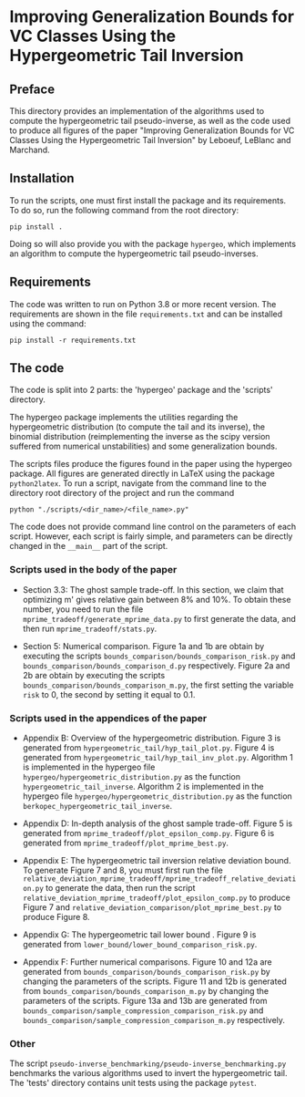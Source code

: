 # Improving Generalization Bounds for VC Classes Using the Hypergeometric Tail Inversion

## Preface
This directory provides an implementation of the algorithms used to compute the hypergeometric tail pseudo-inverse, as well as the code used to produce all figures of the paper "Improving Generalization Bounds for VC Classes Using the Hypergeometric Tail Inversion" by Leboeuf, LeBlanc and Marchand.

## Installation

To run the scripts, one must first install the package and its requirements.
To do so, run the following command from the root directory:
```
pip install .
```

Doing so will also provide you with the package `hypergeo`, which implements an algorithm to compute the hypergeometric tail pseudo-inverses.

## Requirements

The code was written to run on Python 3.8 or more recent version.
The requirements are shown in the file `requirements.txt` and can be installed using the command:
```
pip install -r requirements.txt
```

## The code

The code is split into 2 parts: the 'hypergeo' package and the 'scripts' directory.

The hypergeo package implements the utilities regarding the hypergeometric distribution (to compute the tail and its inverse), the binomial distribution (reimplementing the inverse as the scipy version suffered from numerical unstabilities) and some generalization bounds.

The scripts files produce the figures found in the paper using the hypergeo package.
All figures are generated directly in LaTeX using the package `python2latex`.
To run a script, navigate from the command line to the directory root directory of the project and run the command
```
python "./scripts/<dir_name>/<file_name>.py"
```

The code does not provide command line control on the parameters of each script.
However, each script is fairly simple, and parameters can be directly changed in the `__main__` part of the script.

### Scripts used in the body of the paper

- Section 3.3: The ghost sample trade-off.
In this section, we claim that optimizing m' gives relative gain between 8% and 10%. To obtain these number, you need to run the file `mprime_tradeoff/generate_mprime_data.py` to first generate the data, and then run `mprime_tradeoff/stats.py`.

- Section 5: Numerical comparison.
Figure 1a and 1b are obtain by executing the scripts `bounds_comparison/bounds_comparison_risk.py` and `bounds_comparison/bounds_comparison_d.py` respectively.
Figure 2a and 2b are obtain by executing the scripts `bounds_comparison/bounds_comparison_m.py`, the first setting the variable `risk` to 0, the second by setting it equal to 0.1.


### Scripts used in the appendices of the paper

- Appendix B: Overview of the hypergeometric distribution.
Figure 3 is generated from `hypergeometric_tail/hyp_tail_plot.py`.
Figure 4 is generated from `hypergeometric_tail/hyp_tail_inv_plot.py`.
Algorithm 1 is implemented in the hypergeo file `hypergeo/hypergeometric_distribution.py` as the function `hypergeometric_tail_inverse`.
Algorithm 2 is implemented in the hypergeo file `hypergeo/hypergeometric_distribution.py` as the function `berkopec_hypergeometric_tail_inverse`.

- Appendix D: In-depth analysis of the ghost sample trade-off.
Figure 5 is generated from `mprime_tradeoff/plot_epsilon_comp.py`.
Figure 6 is generated from `mprime_tradeoff/plot_mprime_best.py`.

- Appendix E: The hypergeometric tail inversion relative deviation bound.
To generate Figure 7 and 8, you must first run the file `relative_deviation_mprime_tradeoff/mprime_tradeoff_relative_deviation.py` to generate the data, then run the script `relative_deviation_mprime_tradeoff/plot_epsilon_comp.py` to produce Figure 7 and `relative_deviation_comparison/plot_mprime_best.py` to produce Figure 8.

- Appendix G: The hypergeometric tail lower bound .
Figure 9 is generated from `lower_bound/lower_bound_comparison_risk.py`.

- Appendix F: Further numerical comparisons.
Figure 10 and 12a are generated from `bounds_comparison/bounds_comparison_risk.py` by changing the parameters of the scripts.
Figure 11 and 12b is generated from `bounds_comparison/bounds_comparison_m.py` by changing the parameters of the scripts.
Figure 13a and 13b are generated from `bounds_comparison/sample_compression_comparison_risk.py` and `bounds_comparison/sample_compression_comparison_m.py` respectively.

### Other
The script `pseudo-inverse_benchmarking/pseudo-inverse_benchmarking.py` benchmarks the various algorithms used to invert the hypergeometric tail.
The 'tests' directory contains unit tests using the package `pytest`.
